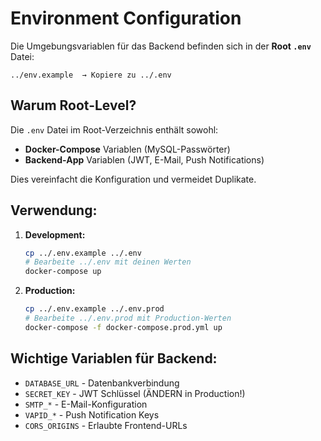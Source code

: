 # Environment Configuration

Die Umgebungsvariablen für das Backend befinden sich in der **Root `.env`** Datei:

```
../env.example  → Kopiere zu ../.env
```

## Warum Root-Level?

Die `.env` Datei im Root-Verzeichnis enthält sowohl:
- **Docker-Compose** Variablen (MySQL-Passwörter)
- **Backend-App** Variablen (JWT, E-Mail, Push Notifications)

Dies vereinfacht die Konfiguration und vermeidet Duplikate.

## Verwendung:

1. **Development:**
   ```bash
   cp ../.env.example ../.env
   # Bearbeite ../.env mit deinen Werten
   docker-compose up
   ```

2. **Production:**
   ```bash
   cp ../.env.example ../.env.prod
   # Bearbeite ../.env.prod mit Production-Werten
   docker-compose -f docker-compose.prod.yml up
   ```

## Wichtige Variablen für Backend:

- `DATABASE_URL` - Datenbankverbindung
- `SECRET_KEY` - JWT Schlüssel (ÄNDERN in Production!)
- `SMTP_*` - E-Mail-Konfiguration
- `VAPID_*` - Push Notification Keys
- `CORS_ORIGINS` - Erlaubte Frontend-URLs
